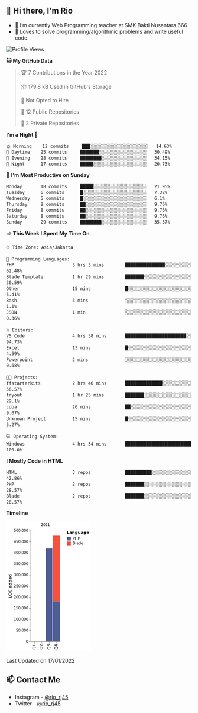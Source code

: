 ## 👋 Hi there, I'm Rio 

-  🔭 I’m currently Web Programming teacher at SMK Bakti Nusantara 666
-  💬 Loves to solve programming/algorithmic problems and write useful code.

<!--START_SECTION:waka-->
![Profile Views](http://img.shields.io/badge/Profile%20Views-4-blue)

**🐱 My GitHub Data** 

> 🏆 7 Contributions in the Year 2022
 > 
> 📦 179.8 kB Used in GitHub's Storage 
 > 
> 🚫 Not Opted to Hire
 > 
> 📜 12 Public Repositories 
 > 
> 🔑 2 Private Repositories  
 > 
**I'm a Night 🦉** 

```text
🌞 Morning    12 commits     ███░░░░░░░░░░░░░░░░░░░░░░   14.63% 
🌆 Daytime    25 commits     ███████░░░░░░░░░░░░░░░░░░   30.49% 
🌃 Evening    28 commits     ████████░░░░░░░░░░░░░░░░░   34.15% 
🌙 Night      17 commits     █████░░░░░░░░░░░░░░░░░░░░   20.73%

```
📅 **I'm Most Productive on Sunday** 

```text
Monday       18 commits     █████░░░░░░░░░░░░░░░░░░░░   21.95% 
Tuesday      6 commits      █░░░░░░░░░░░░░░░░░░░░░░░░   7.32% 
Wednesday    5 commits      █░░░░░░░░░░░░░░░░░░░░░░░░   6.1% 
Thursday     8 commits      ██░░░░░░░░░░░░░░░░░░░░░░░   9.76% 
Friday       8 commits      ██░░░░░░░░░░░░░░░░░░░░░░░   9.76% 
Saturday     8 commits      ██░░░░░░░░░░░░░░░░░░░░░░░   9.76% 
Sunday       29 commits     ████████░░░░░░░░░░░░░░░░░   35.37%

```


📊 **This Week I Spent My Time On** 

```text
⌚︎ Time Zone: Asia/Jakarta

💬 Programming Languages: 
PHP                      3 hrs 3 mins        ███████████████░░░░░░░░░░   62.48% 
Blade Template           1 hr 29 mins        ███████░░░░░░░░░░░░░░░░░░   30.59% 
Other                    15 mins             █░░░░░░░░░░░░░░░░░░░░░░░░   5.41% 
Bash                     3 mins              ░░░░░░░░░░░░░░░░░░░░░░░░░   1.1% 
JSON                     1 min               ░░░░░░░░░░░░░░░░░░░░░░░░░   0.36%

🔥 Editors: 
VS Code                  4 hrs 38 mins       ███████████████████████░░   94.73% 
Excel                    13 mins             █░░░░░░░░░░░░░░░░░░░░░░░░   4.59% 
Powerpoint               2 mins              ░░░░░░░░░░░░░░░░░░░░░░░░░   0.68%

🐱‍💻 Projects: 
ffstarterkits            2 hrs 46 mins       ██████████████░░░░░░░░░░░   56.57% 
tryout                   1 hr 25 mins        ███████░░░░░░░░░░░░░░░░░░   29.1% 
coba                     26 mins             ██░░░░░░░░░░░░░░░░░░░░░░░   9.07% 
Unknown Project          15 mins             █░░░░░░░░░░░░░░░░░░░░░░░░   5.27%

💻 Operating System: 
Windows                  4 hrs 54 mins       █████████████████████████   100.0%

```

**I Mostly Code in HTML** 

```text
HTML                     3 repos             ██████████░░░░░░░░░░░░░░░   42.86% 
PHP                      2 repos             ███████░░░░░░░░░░░░░░░░░░   28.57% 
Blade                    2 repos             ███████░░░░░░░░░░░░░░░░░░   28.57%

```


**Timeline**

![Chart not found](https://raw.githubusercontent.com/neushepa/neushepa/main/charts/bar_graph.png) 


 Last Updated on 17/01/2022
<!--END_SECTION:waka-->

## 📫 Contact Me
- Instagram - [@rio_rj45](https://www.instagram.com/rio_rj45/)
- Twitter - [@rio_rj45](https://twitter.com/rio_rj45)
